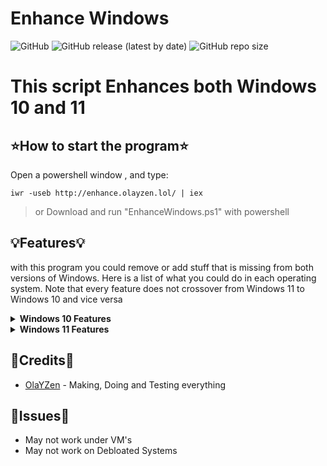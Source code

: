 # **Enhance Windows**
![GitHub](https://img.shields.io/github/license/OlaYZen/Enhance-Windows?color=gree&style=for-the-badge)
![GitHub release (latest by date)](https://img.shields.io/github/v/release/OlaYZen/Enhance-Windows?style=for-the-badge)
![GitHub repo size](https://img.shields.io/github/repo-size/OlaYZen/Enhance-Windows?color=orange&style=for-the-badge)

# This script Enhances both Windows 10 and 11

## ⭐**How to start the program**⭐

Open a powershell window , and type: 
```
iwr -useb http://enhance.olayzen.lol/ | iex
```
> or Download and run "EnhanceWindows.ps1" with powershell

## 💡Features💡
with this program you could remove or add stuff that is missing from both versions of Windows. Here is a list of what you could do in each operating system. Note that every feature does not crossover from Windows 11 to Windows 10 and vice versa

<details>
 <summary><b>Windows 10 Features</b></summary>

    - Taskbar settings
    - Windows Explorer settings
    - Debloat Windows 10
    - Installing Programs
    - Windows and Program Updates
    - Taskbar Clock Display Seconds
    - Remove Aero Shake
 </details>

<details>
 <summary><b>Windows 11 Features</b></summary>

    - Windows 10 Right Click
    - Windows 11 Start menu adjustments
    - Fix Taskbar pinned apps and location
    - Windows Explorer settings
    - Debloat Windows 11
    - Windows Explorer tabs before release
    - Installing Programs
    - Windows and Program Updates
    - Remove Aero Shake
 </details>

## 📍Credits📍
- [OlaYZen](https://github.com/OlaYZen) - Making, Doing and Testing everything

## 🤔Issues🤔
- May not work under VM's
- May not work on Debloated Systems
